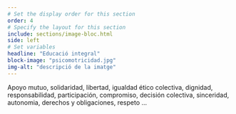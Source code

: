 ```yaml
---
# Set the display order for this section
order: 4
# Specify the layout for this section
include: sections/image-bloc.html
side: left
# Set variables
headline: "Educació integral"
block-image: "psicomotricidad.jpg"
img-alt: "descripció de la imatge"
---
```

Apoyo mutuo, solidaridad, libertad, igualdad ético colectiva, dignidad, responsabilidad, participación, compromiso, decisión colectiva, sinceridad, autonomia, derechos y obligaciones, respeto ...
